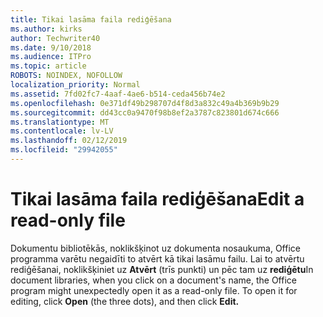 ```yaml
---
title: Tikai lasāma faila rediģēšana
ms.author: kirks
author: Techwriter40
ms.date: 9/10/2018
ms.audience: ITPro
ms.topic: article
ROBOTS: NOINDEX, NOFOLLOW
localization_priority: Normal
ms.assetid: 7fd02fc7-4aaf-4ae6-b514-ceda456b74e2
ms.openlocfilehash: 0e371df49b298707d4f8d3a832c49a4b369b9b29
ms.sourcegitcommit: dd43cc0a9470f98b8ef2a3787c823801d674c666
ms.translationtype: MT
ms.contentlocale: lv-LV
ms.lasthandoff: 02/12/2019
ms.locfileid: "29942055"
---
```

# <a name="edit-a-read-only-file"></a><span data-ttu-id="13d80-102">Tikai lasāma faila rediģēšana</span><span class="sxs-lookup"><span data-stu-id="13d80-102">Edit a read-only file</span></span>

<span data-ttu-id="13d80-p101">Dokumentu bibliotēkās, noklikšķinot uz dokumenta nosaukuma, Office programma varētu negaidīti to atvērt kā tikai lasāmu failu. Lai to atvērtu rediģēšanai, noklikšķiniet uz **Atvērt** (trīs punkti) un pēc tam uz **rediģētu**</span><span class="sxs-lookup"><span data-stu-id="13d80-p101">In document libraries, when you click on a document's name, the Office program might unexpectedly open it as a read-only file. To open it for editing, click **Open** (the three dots), and then click **Edit.**</span></span>
  

